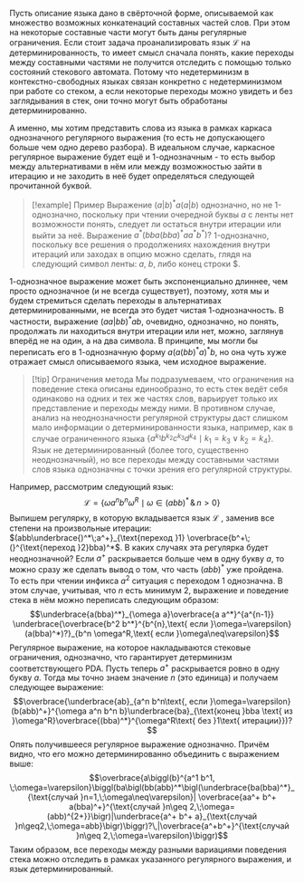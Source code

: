Пусть описание языка дано в свёрточной форме, описываемой как множество возможных конкатенаций составных частей слов. При этом на некоторые составные части могут быть даны регулярные ограничения. 
Если стоит задача проанализировать язык $\mathcal{L}$ на детерминированность, то имеет смысл сначала понять, какие переходы между составными частями не получится отследить с помощью только состояний стекового автомата. Потому что недетерминизм в контекстно-свободных языках связан конкретно с недетерминизмом при работе со стеком, а если некоторые переходы можно увидеть и без заглядывания в стек, они точно могут быть обработаны детерминированно.

А именно, мы хотим представить слова из языка в рамках каркаса однозначного регулярного выражения (то есть не допускающего больше чем одно дерево разбора). В идеальном случае, каркасное регулярное выражение будет ещё и 1-однозначным - то есть выбор между альтернативами в нём или между возможностью зайти в итерацию и не заходить в неё будет определяться следующей прочитанной буквой. 

> [!example] Пример
> Выражение $(a|b)^* a (a|b)$ однозначно, но не 1-однозначно, поскольку при чтении очередной буквы $a$ с ленты нет возможности понять, следует ли остаться внутри итерации или выйти за неё. 
> Выражение $a^*\bigl(bba(bba)^*aa^*b^*\bigr)?$ 1-однозначно, поскольку все решения о продолжениях нахождения внутри итераций или заходах в опцию можно сделать, глядя на следующий символ ленты: $a$, $b$, либо конец строки $\$$.

1-однозначное выражение может быть экспоненциально длиннее, чем просто однозначное (и не всегда существует), поэтому, хотя мы и будем стремиться сделать переходы в альтернативах детерминированными, не всегда это будет чистая 1-однозначность. В частности, выражение $(aa|bb)^*ab$, очевидно, однозначно, но понять, продолжать ли находиться внутри итерации или нет, можно, заглянув вперёд не на один, а на два символа.  В принципе, мы могли бы переписать его в 1-однозначную форму $a(a(bb)^*a)^*b$, но она чуть хуже отражает смысл описываемого языка, чем исходное выражение.

> [!tip] Ограничения метода
> Мы подразумеваем, что ограничения на поведение стека описаны единообразно, то есть стек ведёт себя одинаково на одних и тех же частях слов, варьирует только их представление и переходы между ними. В противном случае, анализ на неоднозначности регулярной структуры даст слишком мало информации о детерминированности языка, например, как в случае ограниченного языка $\bigl\{a^{k_1} b^{k_2} c^{k_3} d^{k_4}\mid k_1=k_3 \vee k_2=k_4\bigr\}$. Язык не детерминированный (более того, существенно неоднозначный), но все переходы между составными частями слов языка однозначны с точки зрения его регулярной структуры.

Например, рассмотрим следующий язык:
$$\mathcal{L}=\bigl\{\omega a^n b^n \omega^R\mid \omega\in (abb)^*\,\&\, n>0\bigr\}$$
Выпишем регулярку, в которую вкладывается язык $\mathcal{L}$ , заменив все степени на произвольные итерации: $(abb\underbrace{)^*\;a^+}_{\text{переход }1} \overbrace{b^+\;(}^{\text{переход }2}bba)^*$. В каких случаях эта регулярка будет неоднозначной?
Если $a^+$ раскрывается больше чем в одну букву $a$, то можно сразу же сделать вывод о том, что часть $(abb)^*$ уже пройдена. То есть при чтении инфикса $a^2$ ситуация с переходом 1 однозначна. В этом случае, учитывая, что $n$ есть минимум 2, выражение и поведение стека в нём можно переписать следующим образом:
$$\underbrace{a(bba)^*}_{\omega a}\overbrace{a a^*}^{a^{n-1}} \underbrace{\overbrace{b^2 b^*}^{b^{n},\text{ если }\omega=\varepsilon}(a(bba)^*)?}_{b^n \omega^R,\text{ если }\omega\neq\varepsilon}$$
Регулярное выражение, на которое накладываются стековые ограничения, однозначно, что гарантирует детерминизм соответствующего PDA. 
Пусть теперь $a^+$ раскрывается ровно в одну букву $a$. Тогда мы точно знаем значение $n$ (это единица) и получаем следующее выражение:
$$\overbrace{\underbrace{ab}_{a^n b^n\text{, если }\omega=\varepsilon} (b(abb)^+}^{\omega a^n b^n b}\underbrace{ba}_{\text{конец }bba \text{ из }\omega^R}\overbrace{(bba)^*}^{\omega^R\text{ без }1\text{ итерации}})?$$
Опять получившееся регулярное выражение однозначно. Причём видно, что его можно детерминированно объединить с выражением выше:
$$\overbrace{a\biggl(b}^{a^1 b^1, \;\omega=\varepsilon}\biggl(ba\bigl(bb(abb)^*\bigl(\underbrace{ba(bba)^*}_{\text{случай }n=1,\;\omega\neq\varepsilon}| \overbrace{aa^+ b^+ a(bba)^+}^{\text{случай }n\geq 2,\;\omega=(abb)^{2+}}\bigr)|\underbrace{a^+ b^+ a}_{\text{случай }n\geq2,\;\omega=abb}\bigr)\biggr)?\,|\overbrace{a^+b^+}^{\text{случай }n\geq 2,\;\omega=\varepsilon}\biggr)$$
Таким образом, все переходы между разными вариациями поведения стека можно отследить в рамках указанного регулярного выражения, и язык детерминированный.